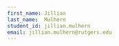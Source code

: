 ```yaml
---
first_name: Jillian
last_name:  Mulhern
student_id: jillian.mulhern
email: jillian.mulhern@rutgers.edu
---
```

